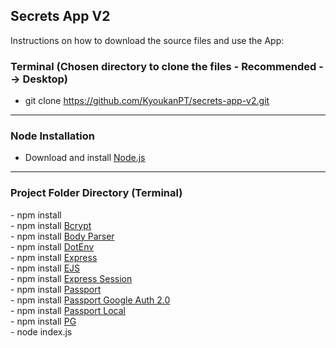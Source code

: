 <h2>Secrets App V2</h2>

<p>Instructions on how to download the source files and use the App: </p>

<h3>Terminal (Chosen directory to clone the files - Recommended --> Desktop)</h3>

- git clone https://github.com/KyoukanPT/secrets-app-v2.git

<hr>

<h3>Node Installation</h3>
 
- Download and install <a href="https://nodejs.org/en/download"> Node.js </a> <br>

<hr>

<h3>Project Folder Directory (Terminal)</h3>
- npm install <br>
- npm install <a href="https://www.npmjs.com/package/bcrypt"> Bcrypt </a> <br>
- npm install <a href="https://www.npmjs.com/package/body-parser"> Body Parser </a> <br>
- npm install <a href="https://www.npmjs.com/package/dotenv"> DotEnv </a> <br>
- npm install <a href="https://expressjs.com/en/starter/installing.html"> Express </a> <br>
- npm install <a href="https://ejs.co/"> EJS </a> <br>
- npm install <a href="https://www.npmjs.com/package/express-session"> Express Session </a> <br>
- npm install <a href="https://www.npmjs.com/package/passport"> Passport </a> <br>
- npm install <a href="https://www.npmjs.com/package/passport-google-oauth20"> Passport Google Auth 2.0 </a> <br>
- npm install <a href="https://www.npmjs.com/package/passport-local"> Passport Local </a> <br>
- npm install <a href="https://www.npmjs.com/package/pg" >PG</a> <br>
- node index.js <br>
